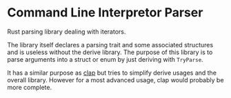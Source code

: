 # Command Line Interpretor Parser
Rust parsing library dealing with iterators.

The library itself declares a parsing trait and some associated structures and is useless without the derive library. The purpose of this library is to parse arguments into a struct or enum by just deriving with `TryParse`.

It has a similar purpose as [clap](https://github.com/clap-rs/clap) but tries to simplify derive usages and the overall library. However for a most advanced usage, clap would probably be more complete.


